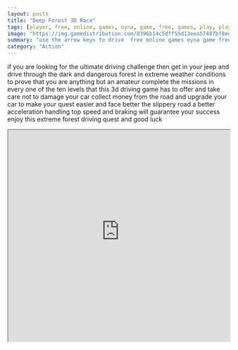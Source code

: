 ```yaml
---
layout: posts
title: "Deep Forest 3D Race"
tags: [player, free, online, games, oyna, game, free, games, play, play, games]
image: "https://img.gamedistribution.com/8396b14c5dff55d13eea57487bf8ed26.jpg"
summary: "use the arrow keys to drive  free online games oyna game free games play play games"
category: "Action"
---
```


if you are looking for the ultimate driving challenge then get in your jeep and drive through the dark and dangerous forest in extreme weather conditions to prove that you are anything but an amateur complete the missions in every one of the ten levels that this 3d driving game has to offer and take care not to damage your car collect money from the road and upgrade your car to make your quest easier and face better the slippery road a better acceleration handling top speed and braking will guarantee your success enjoy this extreme forest driving quest and good luck

<iframe width="100%" height="480px;" src="https://flash.gamedistribution.com?game=8396b14c5dff55d13eea57487bf8ed26"></iframe>